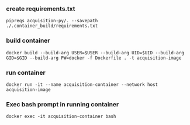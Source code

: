 ### create requirements.txt 
```shell
pipreqs acquisition-py/. --savepath ./.container_build/requirements.txt
```

### build container
```shell
docker build --build-arg USER=$USER --build-arg UID=$UID --build-arg GID=$GID --build-arg PW=docker -f Dockerfile . -t acquisition-image
```

### run container
```shell
docker run -it --name acquisition-container --network host acquisition-image 
```

### Exec bash prompt in running container 
```shell
docker exec -it acquisition-container bash
```
